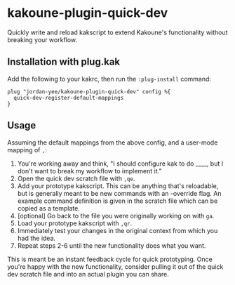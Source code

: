 # kakoune-plugin-quick-dev
Quickly write and reload kakscript to extend Kakoune's functionality without breaking your workflow.

## Installation with plug.kak
Add the following to your kakrc, then run the `:plug-install` command:

```
plug "jordan-yee/kakoune-plugin-quick-dev" config %{
  quick-dev-register-default-mappings
}
```

## Usage
Assuming the default mappings from the above config, and a user-mode mapping of `,`:

1. You're working away and think, "I should configure kak to do ____, but I don't want
   to break my workflow to implement it."
2. Open the quick dev scratch file with `,qe`.
3. Add your prototype kakscript. This can be anything that's reloadable, but is
   generally meant to be new commands with an -override flag. An example command
   definition is given in the scratch file which can be copied as a template.
4. [optional] Go back to the file you were originally working on with `ga`.
5. Load your prototype kakscript with `,qr`.
6. Immediately test your changes in the original context from which you had the idea.
7. Repeat steps 2-6 until the new functionality does what you want.

This is meant be an instant feedback cycle for quick prototyping. Once you're
happy with the new functionality, consider pulling it out of the quick dev
scratch file and into an actual plugin you can share.
